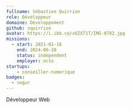 ```yaml
---
fullname: Sébastien Quirrion
role: Développeur
domaine: Développement
github: squirrion
avatar: https://i.ibb.co/x6ZX71T/IMG-0782.jpg
missions:
  - start: 2021-01-18
    end: 2024-06-30
    status: independent
    employer: octo
startups:
    - conseiller-numerique
badges:
  - segur
---
```


Développeur Web
